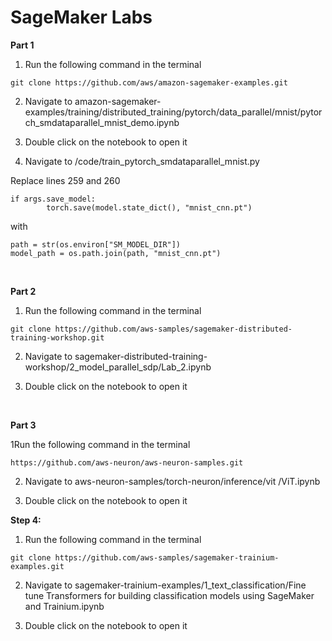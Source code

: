 # SageMaker Labs

**Part 1** 

1. Run the following command in the terminal 

```
git clone https://github.com/aws/amazon-sagemaker-examples.git  
```
2. Navigate to amazon-sagemaker-examples/training/distributed_training/pytorch/data_parallel/mnist/pytorch_smdataparallel_mnist_demo.ipynb

3. Double click on the notebook to open it

4. Navigate to /code/train_pytorch_smdataparallel_mnist.py

Replace lines 259 and 260
```
if args.save_model:
        torch.save(model.state_dict(), "mnist_cnn.pt")
```

with 
```
path = str(os.environ["SM_MODEL_DIR"])
model_path = os.path.join(path, "mnist_cnn.pt")
```
&nbsp; 

**Part 2** 

1. Run the following command in the terminal 

```
git clone https://github.com/aws-samples/sagemaker-distributed-training-workshop.git
```

2. Navigate to sagemaker-distributed-training-workshop/2_model_parallel_sdp/Lab_2.ipynb

4. Double click on the notebook to open it

&nbsp; 


**Part 3** 

1Run the following command in the terminal 
```
https://github.com/aws-neuron/aws-neuron-samples.git
```
2. Navigate to     aws-neuron-samples/torch-neuron/inference/vit /ViT.ipynb

3.  Double click on the notebook to open it

**Step 4:** 
1. Run the following command in the terminal 
```
git clone https://github.com/aws-samples/sagemaker-trainium-examples.git 
```
2. Navigate to sagemaker-trainium-examples/1_text_classification/Fine tune Transformers for building classification models using SageMaker and Trainium.ipynb

3. Double click on the notebook to open it
